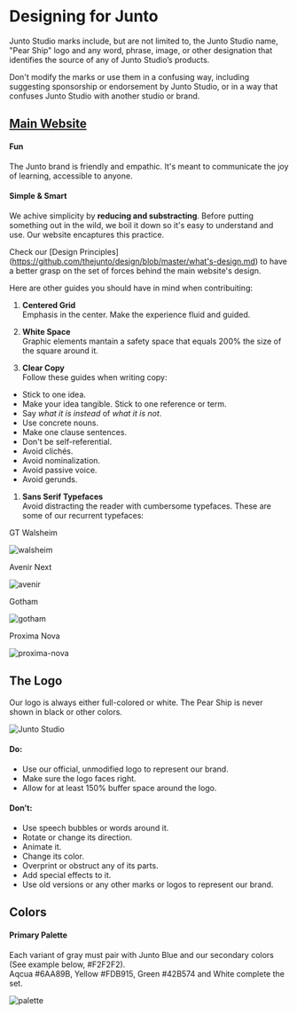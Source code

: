 Designing for Junto 
============

Junto Studio marks include, but are not limited to, the Junto Studio name, "Pear Ship" logo and any word, phrase, image, or other designation that identifies the source of any of Junto Studio’s products.

Don't modify the marks or use them in a confusing way, including suggesting sponsorship or endorsement by Junto Studio, or in a way that confuses Junto Studio with another studio or brand.


[Main Website](http://www.juntostudio.com)
---------------

#### Fun

The Junto brand is friendly and empathic. It's meant to communicate the joy of learning, accessible to anyone.

#### Simple & Smart

We achive simplicity by **reducing and substracting**. Before putting something out in the wild, we boil it down so it's easy to understand and use. Our website encaptures this practice.

Check our [Design Principles] (https://github.com/thejunto/design/blob/master/what's-design.md) to have a better grasp on the set of forces behind the main website's design.

Here are other guides you should have in mind when contribuiting:  

1. **Centered Grid**    
   Emphasis in the center. Make the experience fluid and guided.
  
1. **White Space**    
   Graphic elements mantain a safety space that equals 200% the size of the square around it.

1. **Clear Copy**    
   Follow these guides when writing copy:
  - Stick to one idea.
  - Make your idea tangible. Stick to one reference or term.
  - Say *what it is instead* of *what it is not*.
  - Use concrete nouns.
  - Make one clause sentences.
  - Don't be self-referential. 
  - Avoid clichés.
  - Avoid nominalization.
  - Avoid passive voice.
  - Avoid gerunds.
  
1. **Sans Serif Typefaces**    
   Avoid distracting the reader with cumbersome typefaces. These are some of our recurrent typefaces:
    
GT Walsheim

![walsheim](https://cloud.githubusercontent.com/assets/10119544/6809859/0f926a88-d22b-11e4-9819-cac3f4e5c421.jpg)
    
Avenir Next

![avenir](https://cloud.githubusercontent.com/assets/10119544/6809873/27ec7bb4-d22b-11e4-9cc0-6d0e90ee8b03.jpg)
    
Gotham

![gotham](https://cloud.githubusercontent.com/assets/10119544/6809874/27ee1b86-d22b-11e4-94fa-fa3e4e8d62f3.jpg)
    
Proxima Nova

![proxima-nova](https://cloud.githubusercontent.com/assets/10119544/6809875/27f2edb4-d22b-11e4-9f63-3fdd121f55f3.jpg)

The Logo
---------------

Our logo is always either full-colored or white. The Pear Ship is never shown in black or other colors.

![Junto Studio](http://www.juntostudio.com/logo-square-75.png)

#### Do:

* Use our official, unmodified logo to represent our brand.
* Make sure the logo faces right.
* Allow for at least 150% buffer space around the logo.

#### Don’t:

* Use speech bubbles or words around it.
* Rotate or change its direction.
* Animate it.
* Change its color.
* Overprint or obstruct any of its parts.
* Add special effects to it.
* Use old versions or any other marks or logos to represent our brand.

Colors
---------------

#### Primary Palette

Each variant of gray must pair with Junto Blue and our secondary colors (See example below, #F2F2F2).     
   Aqcua #6AA89B, Yellow #FDB915, Green #42B574 and White complete the set.

![palette](https://cloud.githubusercontent.com/assets/10119544/6810875/f2c87dbe-d231-11e4-892f-fc40cfd71f75.jpg)


